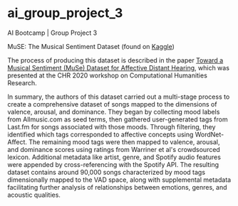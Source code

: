 # ai_group_project_3
AI Bootcamp | Group Project 3

MuSE: The Musical Sentiment Dataset (found on [Kaggle](https://www.kaggle.com/datasets/cakiki/muse-the-musical-sentiment-dataset))

The process of producing this dataset is described in the paper [Toward a Musical Sentiment (MuSe) Dataset for Affective Distant Hearing](https://www.academia.edu/75793892/Toward_a_Musical_Sentiment_MuSe_Dataset_for_Affective_Distant_Hearing), which was presented at the CHR 2020 workshop on Computational Humanities Research.

In summary, the authors of this dataset carried out a multi-stage process to create a comprehensive dataset of songs mapped to the dimensions of valence, arousal, and dominance. They began by collecting mood labels from Allmusic.com as seed terms, then gathered user-generated tags from Last.fm for songs associated with those moods. Through filtering, they identified which tags corresponded to affective concepts using WordNet-Affect. The remaining mood tags were then mapped to valence, arousal, and dominance scores using ratings from Warriner et al's crowdsourced lexicon. Additional metadata like artist, genre, and Spotify audio features were appended by cross-referencing with the Spotify API. The resulting dataset contains around 90,000 songs characterized by mood tags dimensionally mapped to the VAD space, along with supplemental metadata facilitating further analysis of relationships between emotions, genres, and acoustic qualities.
